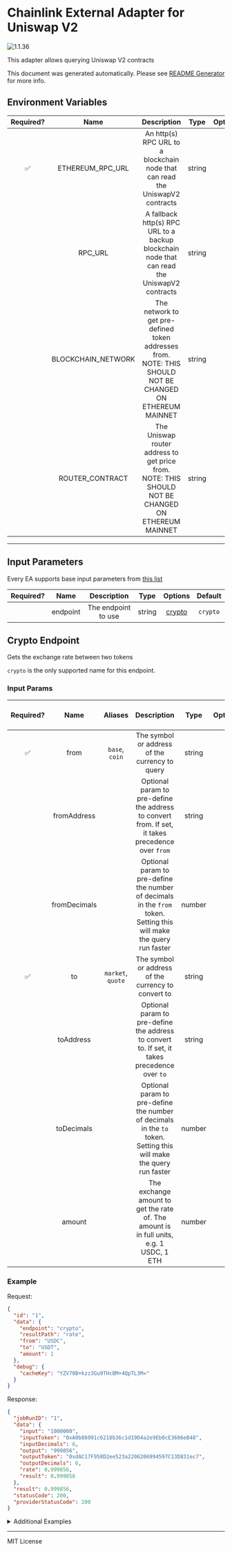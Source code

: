 # Chainlink External Adapter for Uniswap V2

![1.1.36](https://img.shields.io/github/package-json/v/smartcontractkit/external-adapters-js?filename=packages/sources/uniswap-v2/package.json)

This adapter allows querying Uniswap V2 contracts

This document was generated automatically. Please see [README Generator](../../scripts#readme-generator) for more info.

## Environment Variables

| Required? |        Name        |                                                Description                                                |  Type  | Options |                   Default                    |
| :-------: | :----------------: | :-------------------------------------------------------------------------------------------------------: | :----: | :-----: | :------------------------------------------: |
|    ✅     |  ETHEREUM_RPC_URL  |               An http(s) RPC URL to a blockchain node that can read the UniswapV2 contracts               | string |         |                                              |
|           |      RPC_URL       |       A fallback http(s) RPC URL to a backup blockchain node that can read the UniswapV2 contracts        | string |         |                                              |
|           | BLOCKCHAIN_NETWORK | The network to get pre-defined token addresses from. NOTE: THIS SHOULD NOT BE CHANGED ON ETHEREUM MAINNET | string |         |                  `ethereum`                  |
|           |  ROUTER_CONTRACT   |    The Uniswap router address to get price from. NOTE: THIS SHOULD NOT BE CHANGED ON ETHEREUM MAINNET     | string |         | `0x7a250d5630B4cF539739dF2C5dAcb4c659F2488D` |

---

## Input Parameters

Every EA supports base input parameters from [this list](../../core/bootstrap#base-input-parameters)

| Required? |   Name   |     Description     |  Type  |          Options           | Default  |
| :-------: | :------: | :-----------------: | :----: | :------------------------: | :------: |
|           | endpoint | The endpoint to use | string | [crypto](#crypto-endpoint) | `crypto` |

## Crypto Endpoint

Gets the exchange rate between two tokens

`crypto` is the only supported name for this endpoint.

### Input Params

| Required? |     Name     |      Aliases      |                                                     Description                                                      |  Type  | Options | Default | Depends On | Not Valid With |
| :-------: | :----------: | :---------------: | :------------------------------------------------------------------------------------------------------------------: | :----: | :-----: | :-----: | :--------: | :------------: |
|    ✅     |     from     |  `base`, `coin`   |                                    The symbol or address of the currency to query                                    | string |         |         |            |                |
|           | fromAddress  |                   |          Optional param to pre-define the address to convert from. If set, it takes precedence over `from`           | string |         |         |            |                |
|           | fromDecimals |                   | Optional param to pre-define the number of decimals in the `from` token. Setting this will make the query run faster | number |         |         |            |                |
|    ✅     |      to      | `market`, `quote` |                                 The symbol or address of the currency to convert to                                  | string |         |         |            |                |
|           |  toAddress   |                   |            Optional param to pre-define the address to convert to. If set, it takes precedence over `to`             | string |         |         |            |                |
|           |  toDecimals  |                   |  Optional param to pre-define the number of decimals in the `to` token. Setting this will make the query run faster  | number |         |         |            |                |
|           |    amount    |                   |               The exchange amount to get the rate of. The amount is in full units, e.g. 1 USDC, 1 ETH                | number |         |   `1`   |            |                |

### Example

Request:

```json
{
  "id": "1",
  "data": {
    "endpoint": "crypto",
    "resultPath": "rate",
    "from": "USDC",
    "to": "USDT",
    "amount": 1
  },
  "debug": {
    "cacheKey": "YZV70B+kzz3Gu9THcBM+4QpTL3M="
  }
}
```

Response:

```json
{
  "jobRunID": "1",
  "data": {
    "input": "1000000",
    "inputToken": "0xA0b86991c6218b36c1d19D4a2e9Eb0cE3606eB48",
    "inputDecimals": 6,
    "output": "999856",
    "outputToken": "0xdAC17F958D2ee523a2206206994597C13D831ec7",
    "outputDecimals": 6,
    "rate": 0.999856,
    "result": 0.999856
  },
  "result": 0.999856,
  "statusCode": 200,
  "providerStatusCode": 200
}
```

<details>
<summary>Additional Examples</summary>

Request:

```json
{
  "id": "1",
  "data": {
    "endpoint": "crypto",
    "resultPath": "rate",
    "from": "0xa0b86991c6218b36c1d19d4a2e9eb0ce3606eb48",
    "fromDecimals": 18,
    "to": "0x1f9840a85d5aF5bf1D1762F925BDADdC4201F984",
    "toDecimals": 18,
    "amount": 10
  },
  "debug": {
    "cacheKey": "hmzKgkCmu9duLKvBc7VrO8c1qFw="
  }
}
```

Response:

```json
{
  "jobRunID": "1",
  "data": {
    "input": "10000000000000000000",
    "inputToken": "0xa0b86991c6218b36c1d19d4a2e9eb0ce3606eb48",
    "inputDecimals": 18,
    "output": "2108971134647913998340",
    "outputToken": "0x1f9840a85d5aF5bf1D1762F925BDADdC4201F984",
    "outputDecimals": 18,
    "rate": 210.8971134647914,
    "result": 210.8971134647914
  },
  "result": 210.8971134647914,
  "statusCode": 200,
  "providerStatusCode": 200
}
```

</details>

---

MIT License

